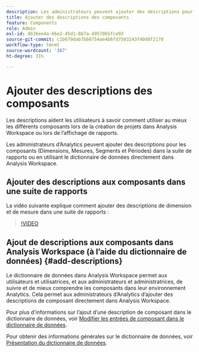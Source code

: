 ```yaml
---
description: Les administrateurs peuvent ajouter des descriptions pour les composants qui utilisent la suite de rapports.
title: Ajouter des descriptions des composants
feature: Components
role: Admin
exl-id: db36ee4a-66e2-45d1-8b7a-49570b5fce93
source-git-commit: c1b679dab7b66754ae4b6fd7503243f40d0f2178
workflow-type: tm+mt
source-wordcount: '167'
ht-degree: 31%

---
```


# Ajouter des descriptions des composants

Les descriptions aident les utilisateurs à savoir comment utiliser au mieux les différents composants lors de la création de projets dans Analysis Workspace ou lors de l’affichage de rapports.

Les administrateurs d’Analytics peuvent ajouter des descriptions pour les composants (Dimensions, Mesures, Segments et Périodes) dans la suite de rapports ou en utilisant le dictionnaire de données directement dans Analysis Workspace.

## Ajouter des descriptions aux composants dans une suite de rapports

La vidéo suivante explique comment ajouter des descriptions de dimension et de mesure dans une suite de rapports :

>[!VIDEO](https://video.tv.adobe.com/v/25453/?quality=12)

## Ajout de descriptions aux composants dans Analysis Workspace (à l’aide du dictionnaire de données) {#add-descriptions}

Le dictionnaire de données dans Analysis Workspace permet aux utilisateurs et utilisatrices, et aux administrateurs et administratrices, de suivre et de mieux comprendre les composants dans leur environnement Analytics. Cela permet aux administrateurs d’Analytics d’ajouter des descriptions de composant directement dans Analysis Workspace.

Pour plus d’informations sur l’ajout d’une description de composant dans le dictionnaire de données, voir [Modifier les entrées de composant dans le dictionnaire de données](/help/analyze/analysis-workspace/components/data-dictionary/edit-entries-data-dictionary.md).

Pour obtenir des informations générales sur le dictionnaire de données, voir [Présentation du dictionnaire de données](/help/analyze/analysis-workspace/components/data-dictionary/data-dictionary-overview.md).
